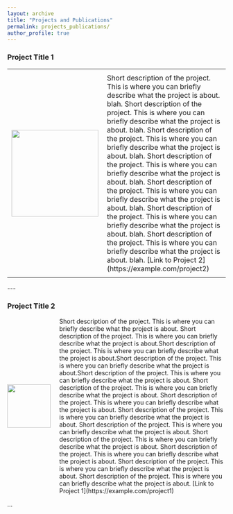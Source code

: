 ```yaml
---
layout: archive
title: "Projects and Publications"
permalink: projects_publications/
author_profile: true
---
```


### Project Title 1

<table style="border-collapse: collapse;">
  <tr>
    <td style="padding: 10px; border: none;">
      <img src="/portfolio/images/profile.png" style="width:200px; height:auto;">
    </td>
    <td style="padding: 10px; border: none; vertical-align: top;">
      Short description of the project. This is where you can briefly describe what the project is about. blah. Short description of the project. This is where you can briefly describe what the project is about. blah. Short description of the project. This is where you can briefly describe what the project is about. blah. Short description of the project. This is where you can briefly describe what the project is about. blah. Short description of the project. This is where you can briefly describe what the project is about. blah. Short description of the project. This is where you can briefly describe what the project is about. blah. Short description of the project. This is where you can briefly describe what the project is about. blah. 
      [Link to Project 2](https://example.com/project2)
    </td>
  </tr>
</table>
---

### Project Title 2

<div style="display:flex; align-items:center;">
    <img src="/images/profile.png" style="width:100px; height:auto; margin-right:20px;">
    <div> 
        Short description of the project. This is where you can briefly describe what the project is about. Short description of the project. This is where you can briefly describe what the project is about.Short description of the project. This is where you can briefly describe what the project is about.Short description of the project. This is where you can briefly describe what the project is about.Short description of the project. This is where you can briefly describe what the project is about. Short description of the project. This is where you can briefly describe what the project is about. Short description of the project. This is where you can briefly describe what the project is about. Short description of the project. This is where you can briefly describe what the project is about. Short description of the project. This is where you can briefly describe what the project is about. Short description of the project. This is where you can briefly describe what the project is about. Short description of the project. This is where you can briefly describe what the project is about. Short description of the project. This is where you can briefly describe what the project is about. Short description of the project. This is where you can briefly describe what the project is about.  [Link to Project 1](https://example.com/project1)
    </div>
</div>

...
